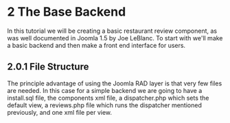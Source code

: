 2 The Base Backend
==========================================

In this tutorial we will be creating a basic restaurant review component, as was well documented in Joomla 1.5 by Joe LeBlanc. To start with we'll make a basic backend and then make a front end interface for users.

2.0.1 File Structure
------------------------------------------

The principle advantage of using the Joomla RAD layer is that very few files are needed. In this case for a simple backend we are going to have a install.sql file, the components xml file, a dispatcher.php which sets the default view, a reviews.php file which runs the dispatcher mentioned previously, and one xml file per view.